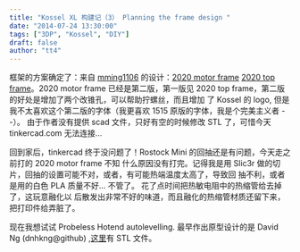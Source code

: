 ```yaml
---
title: "Kossel XL 构建记（3） Planning the frame design "
date: "2014-07-24 13:30:00"
tags: ["3DP", "Kossel", "DIY"]
draft: false
author: "tt4"
---
```


框架的方案确定了：来自 [mming1106][1] 的设计：[2020 motor frame][2] [2020 top frame][3]。2020 motor
frame 已经是第二版，第一版见 2020 top frame，第二版的好处是增加了两个改锥孔，可以帮助拧螺丝，而且增加
了 Kossel 的 logo, 但是我不太喜欢这个第二版的字体（我更喜欢 1515 原版的字体，我是个完美主义者 - -）。
由于作者没有提供 scad 文件，只好有空的时候修改 STL 了，可惜今天 tinkercad.com 无法连接...

回到家后，tinkercad 终于没问题了！Rostock Mini 的回抽还是有问题，今天走之前打的 2020 motor frame 不知
什么原因没有打完。记得我是用 Slic3r 做的切片，回抽的设置可能不对，或者，有可能热端温度太高了，导致回
抽不利，或者是用的白色 PLA 质量不好... 不管了。 花了点时间把热敏电阻中的热缩管给去掉了，这玩意融化以
后散发出非常不好的味道，而且融化的热缩管材质还留下来，把打印件给弄脏了。

现在我想试试 Probeless Hotend autolevelling. 最早作出原型设计的是 David Ng (dnhkng@github) ,[这里][4]有 STL 文件。


[1]:	http://www.thingiverse.com/mming1106/designs
[2]:	http://www.thingiverse.com/thing:298807
[3]:	http://www.thingiverse.com/thing:208458/#files
[4]:	https://github.com/dnhkng/Marlin/tree/deltabot/HotendProbe
